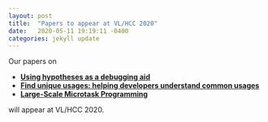 ```yaml
---
layout: post
title:  "Papers to appear at VL/HCC 2020"
date:   2020-05-11 19:19:11 -0400
categories: jekyll update
---
```

Our papers on 

- [**Using hypotheses as a debugging aid**](https://doi.org/0.1109/VL/HCC50065.2020.9127273)
- [**Find unique usages: helping developers understand common usages**](https://doi.org/10.1109/VL/HCC50065.2020.9127285) 
- [**Large-Scale Microtask Programming**](https://doi.org/10.1109/VL/HCC50065.2020.9127282)

will appear at VL/HCC 2020.